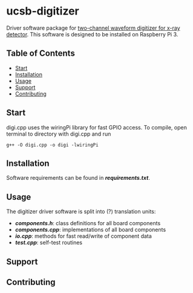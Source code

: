# ucsb-digitizer

Driver software package for [two-channel waveform digitizer for x-ray detector](http://dstuart.physics.ucsb.edu/Lgbk/pub/E41214.dir/E41214.html). This software is designed to be installed on Raspberry Pi 3. 

## Table of Contents

- [Start](#start)
- [Installation](#installation)
- [Usage](#usage)
- [Support](#support)
- [Contributing](#contributing)

## Start 
digi.cpp uses the wiringPi library for fast GPIO access. To compile, open terminal to directory with digi.cpp and run
```
g++ -O digi.cpp -o digi -lwiringPi
```


## Installation
Software requirements can be found in ***requirements.txt***. 

## Usage  
The digitizer driver software is split into (?) translation units: 
- ***components.h***: class definitions for all board components
- ***components.cpp***: implementations of all board components 
- ***io.cpp***: methods for fast read/write of component data
- ***test.cpp***: self-test routines 

## Support

## Contributing

